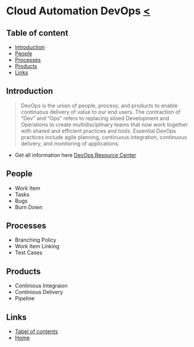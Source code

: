 # Cloud Automation DevOps [<](06_Cloud_Automation_Declarative.md)

## Table of content

- [Introduction](#introduction)
- [People](#people)
- [Processes](#processes)
- [Products](#products)
- [Links](#links)

## Introduction

>DevOps is the union of people, process, and products to enable continuous delivery of value to our end users. The contraction of “Dev” and “Ops” refers to replacing siloed Development and Operations to create multidisciplinary teams that now work together with shared and efficient practices and tools. Essential DevOps practices include agile planning, continuous integration, continuous delivery, and monitoring of applications.

- Get all information here [DevOps Resource Center](https://docs.microsoft.com/en-us/azure/devops/learn/)

## People

- Work Item
- Tasks
- Bugs
- Burn Down

## Processes

- Branching Policy
- Work Item Linking
- Test Cases

## Products

- Continious Integraion
- Continious Delivery
- Pipeline

## Links

- [Tabel of contents](README.md)
- [Home](../README.md)
